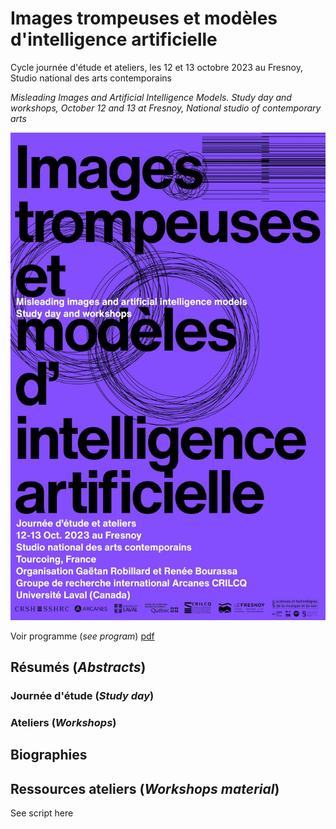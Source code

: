 # Images trompeuses et modèles d'intelligence artificielle

Cycle journée d'étude et ateliers, les 12 et 13 octobre 2023 au Fresnoy, Studio national des arts contemporains

_Misleading Images and Artificial Intelligence Models. Study day and workshops, October 12 and 13 at Fresnoy, National studio of contemporary arts_

![affiche](medias/itmai_11x17_web.jpg)

Voir programme (_see program_) [pdf](pdf/medias/programme.pdf)

## Résumés (_Abstracts_)

### Journée d'étude (_Study day_)

### Ateliers (_Workshops_)

## Biographies

## Ressources ateliers (_Workshops material_)

See script here
